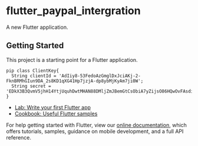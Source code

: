 # flutter_paypal_intergration

A new Flutter application.

## Getting Started

This project is a starting point for a Flutter application.

```
pip class ClientKey{
  String clientId = 'AdIiy8-53FedoAzGmglDxJciAKj-2-FknBRMhGIun9DA_2s8KD1qXG41Hp7jzjA-dp8ybMjKyAm7ji0W';
  String secret = 'EDkX3B3QvmV5jhH14YtjUquhDwtMHAN88DMljZmJBemGtCsObiA7yZijsO86HQwOvFAsdicgRpm4XYrL';
}
```



- [Lab: Write your first Flutter app](https://flutter.dev/docs/get-started/codelab)
- [Cookbook: Useful Flutter samples](https://flutter.dev/docs/cookbook)

For help getting started with Flutter, view our
[online documentation](https://flutter.dev/docs), which offers tutorials,
samples, guidance on mobile development, and a full API reference.
